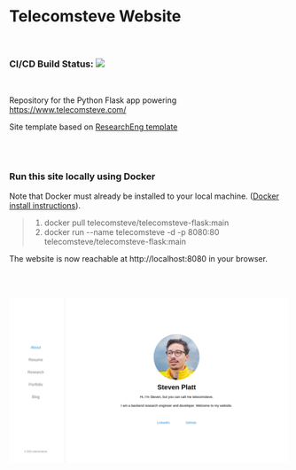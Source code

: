 # Telecomsteve Website 

<br />

### CI/CD Build Status: ![](https://github.com/stevenplatt/telecomsteve-flask/workflows/pipeline/badge.svg)

<br />

Repository for the Python Flask app powering https://www.telecomsteve.com/

Site template based on [ResearchEng template](https://github.com/stevenplatt/ResearchEng-portfolio)

<br /><br />

### Run this site locally using Docker

Note that Docker must already be installed to your local machine. ([Docker install instructions](https://docs.docker.com/get-docker/)).

>1. docker pull telecomsteve/telecomsteve-flask:main
>1. docker run --name telecomsteve -d -p 8080:80 telecomsteve/telecomsteve-flask:main

The website is now reachable at http://localhost:8080 in your browser.

<br /><br />

![telecomsteve preview](/static/img/about_page.png)

<br />
